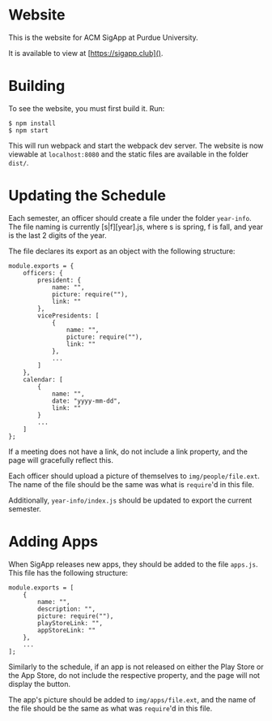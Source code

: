 # Website
This is the website for ACM SigApp at Purdue University.

It is available to view at [https://sigapp.club]().

# Building
To see the website, you must first build it. Run:

    $ npm install
    $ npm start
    
This will run webpack and start the webpack dev server. The website is now viewable at `localhost:8080` and the
static files are available in the folder `dist/`.

# Updating the Schedule
Each semester, an officer should create a file under the folder `year-info`.
The file naming is currently [s|f][year].js, where s is spring, f is fall, 
and year is the last 2 digits of the year.

The file declares its export as an object with the following structure:

    module.exports = {
        officers: {
            president: {
                name: "",
                picture: require(""),
                link: ""
            },
            vicePresidents: [
                {
                    name: "",
                    picture: require(""),
                    link: ""
                },
                ...
            ]
        },
        calendar: [
            {
                name: "",
                date: "yyyy-mm-dd",
                link: ""
            }
            ...
        ]
    };
    
 
  
If a meeting does not have a link, do not include a link property, 
and the page will gracefully reflect this.

Each officer should upload a picture of themselves to `img/people/file.ext`.
The name of the file should be the same was what is `require`'d in this file.

Additionally, `year-info/index.js` should be updated to export the 
current semester.

# Adding Apps
When SigApp releases new apps, they should be added to the file `apps.js`. 
This file has the following structure:

    module.exports = [
        {
            name: "",
            description: "",
            picture: require(""),
            playStoreLink: "",
            appStoreLink: ""
        },
        ...
    ];
    
Similarly to the schedule, if an app is not released on either the Play Store
or the App Store, do not include the respective property, and the page will
not display the button.

The app's picture should be added to `img/apps/file.ext`, and the name of
the file should be the same as what was `require`'d in this file.
